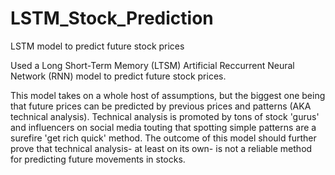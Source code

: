 # LSTM_Stock_Prediction
LSTM model to predict future stock prices

Used a Long Short-Term Memory (LTSM) Artificial Reccurrent Neural Network (RNN) model to predict future stock prices.

This model takes on a whole host of assumptions, but the biggest one being that future prices can be predicted by previous prices and patterns (AKA technical analysis). Technical analysis is promoted by tons of stock 'gurus' and influencers on social media touting that spotting simple patterns are a surefire 'get rich quick' method. The outcome of this model should further prove that technical analysis- at least on its own- is not a reliable method for predicting future movements in stocks.
